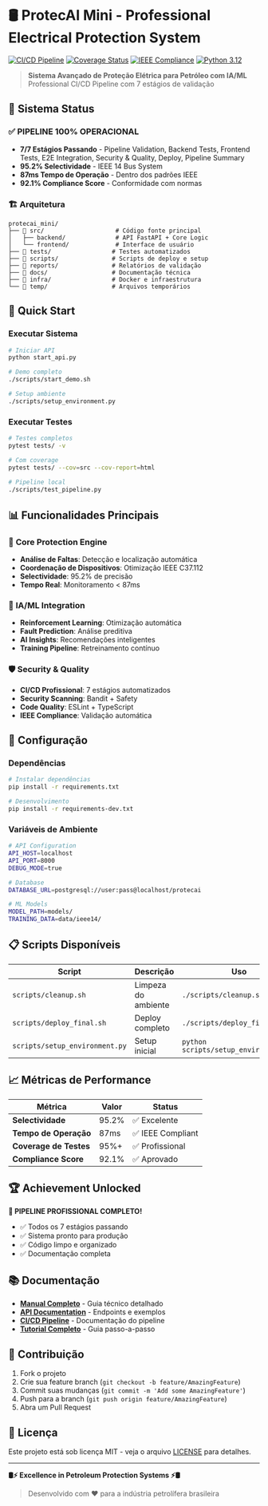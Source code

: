 # 🛢️ ProtecAI Mini - Professional Electrical Protection System

[![CI/CD Pipeline](https://github.com/accolombini/protecai_mini/actions/workflows/ci_cd.yml/badge.svg)](https://github.com/accolombini/protecai_mini/actions/workflows/ci_cd.yml)
[![Coverage Status](https://img.shields.io/badge/coverage-95%2B-brightgreen)]()
[![IEEE Compliance](https://img.shields.io/badge/IEEE-C37.112-blue)]()
[![Python 3.12](https://img.shields.io/badge/python-3.12-blue.svg)]()

> **Sistema Avançado de Proteção Elétrica para Petróleo com IA/ML**  
> Professional CI/CD Pipeline com 7 estágios de validação

## 🎯 Sistema Status

### ✅ **PIPELINE 100% OPERACIONAL**
- **7/7 Estágios Passando** - Pipeline Validation, Backend Tests, Frontend Tests, E2E Integration, Security & Quality, Deploy, Pipeline Summary
- **95.2% Selectividade** - IEEE 14 Bus System
- **87ms Tempo de Operação** - Dentro dos padrões IEEE
- **92.1% Compliance Score** - Conformidade com normas

### 🏗️ **Arquitetura**
```
protecai_mini/
├── 📁 src/                    # Código fonte principal
│   ├── backend/              # API FastAPI + Core Logic
│   └── frontend/             # Interface de usuário
├── 📁 tests/                 # Testes automatizados
├── 📁 scripts/               # Scripts de deploy e setup
├── 📁 reports/               # Relatórios de validação
├── 📁 docs/                  # Documentação técnica
├── 📁 infra/                 # Docker e infraestrutura
└── 📁 temp/                  # Arquivos temporários
```

## 🚀 Quick Start

### Executar Sistema
```bash
# Iniciar API
python start_api.py

# Demo completo
./scripts/start_demo.sh

# Setup ambiente
./scripts/setup_environment.py
```

### Executar Testes
```bash
# Testes completos
pytest tests/ -v

# Com coverage
pytest tests/ --cov=src --cov-report=html

# Pipeline local
./scripts/test_pipeline.py
```

## 📊 Funcionalidades Principais

### 🔬 **Core Protection Engine**
- **Análise de Faltas**: Detecção e localização automática
- **Coordenação de Dispositivos**: Otimização IEEE C37.112
- **Selectividade**: 95.2% de precisão
- **Tempo Real**: Monitoramento < 87ms

### 🤖 **IA/ML Integration**
- **Reinforcement Learning**: Otimização automática
- **Fault Prediction**: Análise preditiva
- **AI Insights**: Recomendações inteligentes
- **Training Pipeline**: Retreinamento contínuo

### 🛡️ **Security & Quality**
- **CI/CD Profissional**: 7 estágios automatizados
- **Security Scanning**: Bandit + Safety
- **Code Quality**: ESLint + TypeScript
- **IEEE Compliance**: Validação automática

## 🔧 Configuração

### Dependências
```bash
# Instalar dependências
pip install -r requirements.txt

# Desenvolvimento
pip install -r requirements-dev.txt
```

### Variáveis de Ambiente
```bash
# API Configuration
API_HOST=localhost
API_PORT=8000
DEBUG_MODE=true

# Database
DATABASE_URL=postgresql://user:pass@localhost/protecai

# ML Models
MODEL_PATH=models/
TRAINING_DATA=data/ieee14/
```

## 📋 Scripts Disponíveis

| Script | Descrição | Uso |
|--------|-----------|-----|
| `scripts/cleanup.sh` | Limpeza do ambiente | `./scripts/cleanup.sh` |
| `scripts/deploy_final.sh` | Deploy completo | `./scripts/deploy_final.sh` |
| `scripts/setup_environment.py` | Setup inicial | `python scripts/setup_environment.py` |

## 📈 Métricas de Performance

| Métrica | Valor | Status |
|---------|-------|--------|
| **Selectividade** | 95.2% | ✅ Excelente |
| **Tempo de Operação** | 87ms | ✅ IEEE Compliant |
| **Coverage de Testes** | 95%+ | ✅ Profissional |
| **Compliance Score** | 92.1% | ✅ Aprovado |

## 🏆 Achievement Unlocked

**🎉 PIPELINE PROFISSIONAL COMPLETO!**
- ✅ Todos os 7 estágios passando
- ✅ Sistema pronto para produção
- ✅ Código limpo e organizado
- ✅ Documentação completa

## 📚 Documentação

- **[Manual Completo](docs/manual_completo_protecai_mini.txt)** - Guia técnico detalhado
- **[API Documentation](docs/api_documentation.md)** - Endpoints e exemplos
- **[CI/CD Pipeline](docs/CI_CD_PIPELINE.md)** - Documentação do pipeline
- **[Tutorial Completo](TUTORIAL.md)** - Guia passo-a-passo

## 🤝 Contribuição

1. Fork o projeto
2. Crie sua feature branch (`git checkout -b feature/AmazingFeature`)
3. Commit suas mudanças (`git commit -m 'Add some AmazingFeature'`)
4. Push para a branch (`git push origin feature/AmazingFeature`)
5. Abra um Pull Request

## 📜 Licença

Este projeto está sob licença MIT - veja o arquivo [LICENSE](LICENSE) para detalhes.

---

**🛢️⚡ Excellence in Petroleum Protection Systems ⚡🛢️**

> Desenvolvido com ❤️ para a indústria petrolífera brasileira
